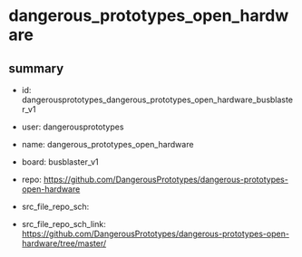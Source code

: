# dangerous_prototypes_open_hardware
 
## summary 
* id: dangerousprototypes_dangerous_prototypes_open_hardware_busblaster_v1
* user: dangerousprototypes
* name: dangerous_prototypes_open_hardware
* board: busblaster_v1
* repo: https://github.com/DangerousPrototypes/dangerous-prototypes-open-hardware



* src_file_repo_sch: 
* src_file_repo_sch_link: https://github.com/DangerousPrototypes/dangerous-prototypes-open-hardware/tree/master/






